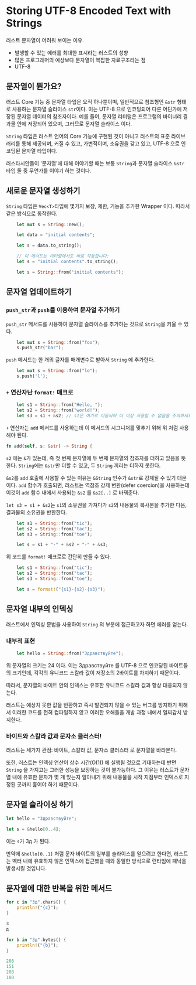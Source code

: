 # Storing UTF-8 Encoded Text with Strings

러스트 문자열이 어려워 보이는 이유.

- 발생할 수 있는 에러를 최대한 표시라는 러스트의 성향
- 많은 프로그래머의 예상보다 문자열이 복잡한 자료구조라는 점
- UTF-8

## 문자열이 뭔가요?

러스트 Core 기능 중 문자열 타입은 오직 하나뿐이며, 일반적으로 참조형인 `&str` 형태로 사용하는 문자열 슬라이스 `str`이다.
이는 UTF-8 으로 인코딩되어 다른 어딘가에 저장된 문자열 데이터의 참조자이다. 예를 들어, 문자열 리터럴은 프로그램의 바이너리 결과물 안에 저장되어 있으며, 그러므로 문자열 슬라이스 이다.

`String` 타입은 러스트 언어의 Core 기능에 구현된 것이 아니고 러스트의 표준 라이브러리를 통해 제공되며, 커질 수 있고, 가변적이며, 소유권을 갖고 있고, UTF-8 으로 인코딩된 문자열 타입이다.

러스타시안들이 '문자열'에 대해 이야기할 때는 보통 `String`과 문자열 슬라이스 `&str` 타입 둘 중 무언가를 이야기 하는 것이다.

## 새로운 문자열 생성하기

`String` 타입은 `Vec<T>`타입에 몇가지 보장, 제한, 기능을 추가한 Wrapper 이다. 따라서 같은 방식으로 동작한다.

```rust
    let mut s = String::new();
```

```rust
    let data = "initial contents";

    let s = data.to_string();

    // 이 메서드는 리터럴에서도 바로 작동합니다:
    let s = "initial contents".to_string();
```

```rust
    let s = String::from("initial contents");
```

## 문자열 업데이트하기

### `push_str`과 `push`를 이용하여 문자열 추가하기

`push_str` 메서드를 사용하여 문자열 슬라이스를 추가하는 것으로 `String`을 키울 수 있다.

```rust
    let mut s = String::from("foo");
    s.push_str("bar");
```

`push` 메서드는 한 개의 글자를 매개변수로 받아서 `String` 에 추가한다.

```rust
    let mut s = String::from("lo");
    s.push('l');
```

### `+` 연산자난 `format!` 매크로

```rust
    let s1 = String::from("Hello, ");
    let s2 = String::from("world!");
    let s3 = s1 + &s2; // s1은 여기로 이동되어 더 이상 사용할 수 없음을 주의하세요
```

`+` 연산자는 `add` 메서드를 사용하는데 이 메서드의 시그니처를 맞추기 위해 위 처럼 사용해야 된다.

```rust
fn add(self, s: &str) -> String {
```

`s2` 에는 `&`가 있는데, 즉 첫 번째 문자열에 두 번째 문자열의 참조자를 더하고 있음을 뜻한다. `String`에는 `&str`만 더할 수 있고, 두 `String` 끼리는 더하지 못한다.

`&s2`를 `add` 호출에 사용할 수 있는 이유는 `&String` 인수가 `&str`로 강제될 수 있기 대문이다. `add` 함수가 호출되면, 러스트는 역참조 강제 변환(defer coercion)을 사용하는데 이것이 `add` 함수 내에서 사용되는 `&s2` 를 `&s2[..]` 로 바꿔준다.

`let s3 = s1 + &s2`는 `s1`의 소유권을 가져다가 `s2`의 내용물의 복사본을 추가한 다음, 결과물의 소유권을 반환한다.

```rust
    let s1 = String::from("tic");
    let s2 = String::from("tac");
    let s3 = String::from("toe");

    let s = s1 + "-" + &s2 + "-" + &s3;
```

위 코드를 `format!` 매크로로 간단히 만들 수 있다.

```rust
    let s1 = String::from("tic");
    let s2 = String::from("tac");
    let s3 = String::from("toe");

    let s = format!("{s1}-{s2}-{s3}");
```

## 문자열 내부의 인덱싱

러스트에서 인덱싱 문법을 사용하여 `String` 의 부분에 접근하고자 하면 에러를 얻는다.

### 내부적 표현

```rust
    let hello = String::from("Здравствуйте");
```

위 문자열의 크기는 24 이다. 이는 Здравствуйте 를 UTF-8 으로 인코딩된 바이트들의 크기인데, 각각의 유니코드 스칼라 값이 저장소의 2바이트를 차지하기 때문이다.

따라서, 문자열의 바이트 안의 인덱스는 유효한 유니코드 스칼라 값과 항상 대응되지 않는다.

러스트는 예상치 못한 값을 반환하고 즉시 발견되지 않을 수 있는 버그를 방지하기 위해서 이러한 코드를 전혀 컴파일하지 않고 이러한 오해들을 개발 과정 내에서 일찌감치 방지한다.

### 바이트와 스칼라 값과 문자소 클러스터!

러스트는 세가지 관점: 바이트, 스칼라 값, 문자소 클러스터 로 문자열을 바라본다.

또한, 러스트는 인덱싱 연산이 상수 시간(O(1)) 에 실행될 것으로 기대하는데 반면 `String` 을 가지고는 그러한 성능을 보장하는 것이 불가능하다. 그 이유는 러스트가 문자열 내에 유효한 문자가 몇 개 있는지 알아내기 위해 내용물을 시작 지점부터 인덱스로 지정된 곳까지 훑어야 하기 때문이다.

## 문자열 슬라이싱 하기

```rust
let hello = "Здравствуйте";

let s = &hello[0..4];
```

이는 `s`가 Зд 가 된다.

만약에 `&hello[0..1]` 처럼 문자 바이트의 일부를 슬라이스를 얻으려고 한다면, 러스트는 벡터 내에 유효하지 않은 인덱스에 접근했을 때와 동일한 방식으로 런타임에 패닉을 발생시킬 것입니다.

## 문자열에 대한 반복을 위한 메서드

```rust
for c in "Зд".chars() {
    println!("{c}");
}

З
д
```

```rust
for b in "Зд".bytes() {
    println!("{b}");
}

208
151
208
180
```
